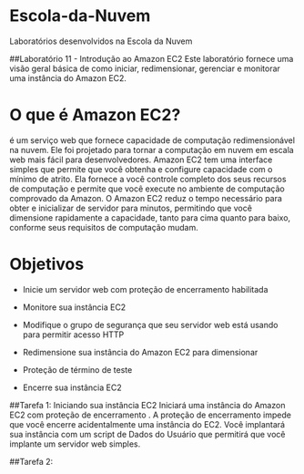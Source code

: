 # Escola-da-Nuvem
Laboratórios desenvolvidos na Escola da Nuvem

##Laboratório 11 - Introdução ao Amazon EC2
Este laboratório fornece uma visão geral básica de como iniciar, redimensionar, gerenciar e monitorar uma instância do Amazon EC2.

# O que é Amazon EC2?
é um serviço web que fornece capacidade de computação redimensionável na nuvem. Ele foi projetado para tornar a computação em nuvem em escala web mais fácil para desenvolvedores.
Amazon EC2 tem uma interface simples que permite que você obtenha e configure capacidade com o mínimo de atrito. Ela fornece a você controle completo dos seus recursos de computação e permite que você execute no ambiente de computação comprovado da Amazon. O Amazon EC2 reduz o tempo necessário para obter e inicializar de servidor para minutos, permitindo que você dimensione rapidamente a capacidade, tanto para cima quanto para baixo, conforme seus requisitos de computação mudam.

# Objetivos

- Inicie um servidor web com proteção de encerramento habilitada

- Monitore sua instância EC2

- Modifique o grupo de segurança que seu servidor web está usando para permitir acesso HTTP

- Redimensione sua instância do Amazon EC2 para dimensionar

- Proteção de término de teste

- Encerre sua instância EC2

##Tarefa 1: Iniciando sua instância EC2
Iniciará uma instância do Amazon EC2 com proteção de encerramento . A proteção de encerramento impede que você encerre acidentalmente uma instância do EC2. Você implantará sua instância com um script de Dados do Usuário que permitirá que você implante um servidor web simples.

##Tarefa 2:






